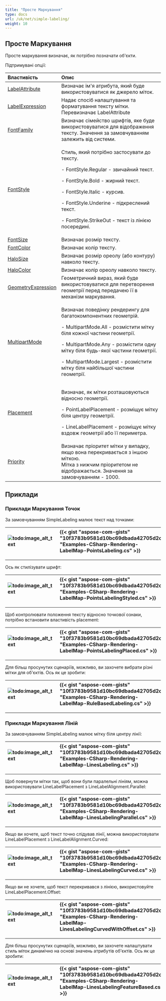 ```yaml
---
title: "Просте Маркування"
type: docs
url: /uk/net/simple-labeling/
weight: 10
---
```


## **Просте Маркування**
Просте маркування визначає, як потрібно позначати об'єкти.

Підтримувані опції:

|**Властивість**|**Опис**|
| :- | :- |
|[LabelAttribute](https://reference.aspose.com/gis/net/aspose.gis.rendering.labelings/simplelabeling/properties/labelattribute)|Визначає ім'я атрибута, який буде використовуватися як джерело міток.|
|[LabelExpression](https://reference.aspose.com/gis/net/aspose.gis.rendering.labelings/simplelabeling/properties/labelexpression)|Надає спосіб налаштування та форматування тексту мітки. Перевизначає LabelAttribute|
|[FontFamily](https://reference.aspose.com/gis/net/aspose.gis.rendering.labelings/simplelabeling/properties/fontfamily)|Визначає сімейство шрифтів, яке буде використовуватися для відображення тексту. Значення за замовчуванням залежить від системи.|
|[FontStyle](https://reference.aspose.com/gis/net/aspose.gis.rendering.labelings/simplelabeling/properties/fontstyle)|<p>Стиль, який потрібно застосувати до тексту.</p><p>- FontStyle.Regular - звичайний текст.</p><p>- FontStyle.Bold - жирний текст.</p><p>- FontStyle.Italic - курсив.</p><p>- FontStyle.Underine - підкреслений текст.</p><p>- FontStyle.StrikeOut - текст із лінією посередині.</p>|
|[FontSize](https://reference.aspose.com/gis/net/aspose.gis.rendering.labelings/simplelabeling/properties/fontsize)|Визначає розмір тексту.|
|[FontColor](https://reference.aspose.com/gis/net/aspose.gis.rendering.labelings/simplelabeling/properties/fontcolor)|Визначає колір тексту.|
|[HaloSize](https://reference.aspose.com/gis/net/aspose.gis.rendering.labelings/simplelabeling/properties/halosize)|Визначає розмір ореолу (або контуру) навколо тексту.|
|[HaloColor](https://reference.aspose.com/gis/net/aspose.gis.rendering.labelings/simplelabeling/properties/halocolor)|Визначає колір ореолу навколо тексту.|
|[GeometryExpression](https://reference.aspose.com/gis/net/aspose.gis.rendering.labelings/simplelabeling/properties/geometryexpression)|Геометричний вираз, який буде використовуватися для перетворення геометрії перед передачею її в механізм маркування.|
|[MultipartMode](https://reference.aspose.com/gis/net/aspose.gis.rendering.labelings/simplelabeling/properties/multipartmode)|<p>Визначає поведінку рендерингу для багатокомпонентних геометрій.</p><p>- MultipartMode.All - розмістити мітку біля кожної частини геометрії.</p><p>- MultipartMode.Any - розмістити одну мітку біля будь-якої частини геометрії.</p><p>- MultipartMode.Largest - розмістити мітку біля найбільшої частини геометрії.</p>|
|[Placement](https://reference.aspose.com/gis/net/aspose.gis.rendering.labelings/simplelabeling/properties/placement)|<p>Визначає, як мітки розташовуються відносно геометрії.</p><p>- PointLabelPlacement - розміщує мітку біля центру геометрії.</p><p>- LineLabelPlacement - розміщує мітку вздовж геометрії або її периметра.</p>|
|[Priority](https://reference.aspose.com/gis/net/aspose.gis.rendering.labelings/simplelabeling/properties/priority)|Визначає пріоритет мітки у випадку, якщо вона перекривається з іншою міткою.<br>Мітка з нижчим пріоритетом не відображається. Значення за замовчуванням - 1000.|

## **Приклади**
### **Приклади Маркування Точок**
За замовчуванням SimpleLabeling малює текст над точками:

|![todo:image_alt_text](simple-labeling_1.png)|{{< gist "aspose-com-gists" "10f3783b9581d10bc69dbada42705d2c" "Examples-CSharp-Rendering-LabelMap-PointsLabeling.cs" >}}|
| :- | :- |

-----
Ось як стилізувати шрифт:

|![todo:image_alt_text](simple-labeling_2.png)|{{< gist "aspose-com-gists" "10f3783b9581d10bc69dbada42705d2c" "Examples-CSharp-Rendering-LabelMap-PointsLabelingStyled.cs" >}}|
| :- | :- |

-----
Щоб контролювати положення тексту відносно точкової ознаки, потрібно встановити властивість placement:

|![todo:image_alt_text](simple-labeling_3.png)|{{< gist "aspose-com-gists" "10f3783b9581d10bc69dbada42705d2c" "Examples-CSharp-Rendering-LabelMap-PointsLabelingPlaced.cs" >}}|
| :- | :- |

-----
Для більш просунутих сценаріїв, можливо, ви захочете вибрати різні мітки для об'єктів. Ось як це зробити:

|![todo:image_alt_text](simple-labeling_4.png)|{{< gist "aspose-com-gists" "10f3783b9581d10bc69dbada42705d2c" "Examples-CSharp-Rendering-LabelMap-RuleBasedLabeling.cs" >}}|
| :- | :- |

-----
### **Приклади Маркування Ліній**
За замовчуванням SimpleLabeling малює мітку біля центру лінії:

|![todo:image_alt_text](simple-labeling_5.png)|{{< gist "aspose-com-gists" "10f3783b9581d10bc69dbada42705d2c" "Examples-CSharp-Rendering-LabelMap-LinesLabeling.cs" >}}|
| :- | :- |

-----
Щоб повернути мітки так, щоб вони були паралельні лініям, можна використовувати LineLabelPlacement з LineLabelAlignment.Parallel:

|![todo:image_alt_text](simple-labeling_6.png)|{{< gist "aspose-com-gists" "10f3783b9581d10bc69dbada42705d2c" "Examples-CSharp-Rendering-LabelMap-LinesLabelingParallel.cs" >}}|
| :- | :- |

-----
Якщо ви хочете, щоб текст точно слідував лінії, можна використовувати LineLabelPlacement з LineLabelAlignment.Curved:

|![todo:image_alt_text](simple-labeling_7.png)|{{< gist "aspose-com-gists" "10f3783b9581d10bc69dbada42705d2c" "Examples-CSharp-Rendering-LabelMap-LinesLabelingCurved.cs" >}}|
| :- | :- |

-----
Якщо ви не хочете, щоб текст перекривався з лінією, використовуйте LineLabelPlacement.Offset:

|![todo:image_alt_text](simple-labeling_8.png)|{{< gist "aspose-com-gists" "10f3783b9581d10bc69dbada42705d2c" "Examples-CSharp-Rendering-LabelMap-LinesLabelingCurvedWithOffset.cs" >}}|
| :- | :- |

-----
Для більш просунутих сценаріїв, можливо, ви захочете налаштувати стиль міток динамічно на основі значень атрибутів об'єктів. Ось як це зробити:

|![todo:image_alt_text](simple-labeling_9.png)|{{< gist "aspose-com-gists" "10f3783b9581d10bc69dbada42705d2c" "Examples-CSharp-Rendering-LabelMap-LinesLabelingFeatureBased.cs" >}}|
| :- | :- |
